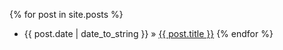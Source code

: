 <script>
document.getElementById( "blogsmall").style.backgroundColor="#EFAB00";
document.getElementById( "blogtext").style.color="#000000";
document.getElementById( "blog").className="menu2active";
</script>

{% for post in site.posts %}
- <span>{{ post.date | date_to_string }} &raquo; <a href="{{ post.url }}">{{ post.title }}</a> </span>
{% endfor %}

